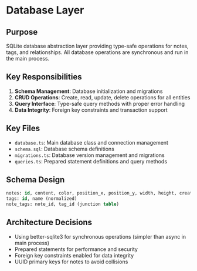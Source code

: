 # Database Layer

## Purpose

SQLite database abstraction layer providing type-safe operations for notes, tags, and relationships. All database operations are synchronous and run in the main process.

## Key Responsibilities

1. **Schema Management**: Database initialization and migrations
2. **CRUD Operations**: Create, read, update, delete operations for all entities
3. **Query Interface**: Type-safe query methods with proper error handling
4. **Data Integrity**: Foreign key constraints and transaction support

## Key Files

- `database.ts`: Main database class and connection management
- `schema.sql`: Database schema definitions
- `migrations.ts`: Database version management and migrations
- `queries.ts`: Prepared statement definitions and query methods

## Schema Design

```sql
notes: id, content, color, position_x, position_y, width, height, created_at, updated_at
tags: id, name (normalized)
note_tags: note_id, tag_id (junction table)
```

## Architecture Decisions

- Using better-sqlite3 for synchronous operations (simpler than async in main process)
- Prepared statements for performance and security
- Foreign key constraints enabled for data integrity
- UUID primary keys for notes to avoid collisions
